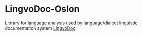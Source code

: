 # LingvoDoc-Oslon

Library for language analysis used by language/dialect linguistic documentation system [LingvoDoc](https://github.com/ispras/lingvodoc).
